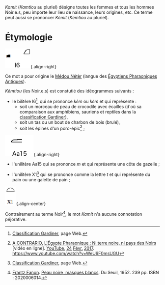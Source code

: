 <!-- TITLE: Kamit -->
<!-- SUBTITLE: Présentation du Kamit -->

*Kamit* (*Kamtiou* au pluriel) désigne toutes les femmes et tous les hommes Noir.e.s, peu importe leur lieu de naissance, leurs origines, etc.
Ce terme peut aussi se prononcer *Kémit* (*Kémtiou* au pluriel).

# Étymologie
![I 6](/uploads/ecriture/i-6.png "Hiéroglyphe I6"){.align-right}

Ce mot a pour origine le [Médou Nétèr]() (langue des [Égyptiens Pharaoniques Antiques]()).

*Kémtiou* (les Noir.e.s) est constutié des idéogrammes suivants :
* le bilitère I6[^2], qui se prononce *kèm* ou *kém* et qui représente :
	* soit un morceau de peau de crocodile avec écailles (d'où sa comparaison aux amphibiens, sauriens et reptiles dans la [classification Gardiner](/ecriture/hieroglyphe/classification-gardiner)),
	* soit un tas ou un bout de charbon de bois (brulé),
	* soit les épines d'un porc-épic[^4] ;

![Aa 15](/uploads/ecriture/aa-15.png "L'unilètère Aa 15"){.align-right}

* l'unilitère Aa15 qui se prononce *m* et qui représente une côte de gazelle ;

* l'unilitère X1[^2] qui se prononce comme la lettre *t* et qui représente du pain ou une galette de pain ;

![Signe X 1](/uploads/ecriture/signe-x-1.png "Signe X1"){.align-center}

Contrairement au terme Noir[^1], le mot *Kamit* n'a aucune connotation péjorative.


[^1]: [Frantz Fanon](). [Peau noire, masques blancs](). Du Seuil, 1952. 239 pp. ISBN : 2020006014.
[^2]: [Classification Gardiner](/ecriture/hieroglyphe/classification-gardiner), page Web.
[^4]: [A CONTRARIO](/personnalite/homme/polymathe/afrique/ouest/cameroun/dibombari-mbock), [L'Égypte Pharaonique : Ni terre noire, ni pays des Noirs](https://www.youtube.com/watch?v=WeU6F0msUGU) [vidéo en ligne]. [YouTube](http://youtube.com), [24](/histoire/date/calendrier-gregorien/par-jour/24) [Févr.](/histoire/date/calendrier-gregorien/par-mois/fevrier) [2017](/histoire/date/calendrier-gregorien/par-annee/2017). https://www.youtube.com/watch?v=WeU6F0msUGU